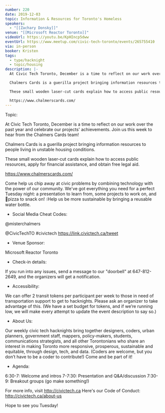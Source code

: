 ```yaml
---
number: 220
date: 2019-12-03
topic: Information & Resources for Toronto's Homeless
speakers:
  - "[[Zachary Donsky]]"
venue: "[[Microsoft Reactor Toronto]]"
videoUrl: https://youtu.be/KpHIncp5dww
eventUrl: https://www.meetup.com/civic-tech-toronto/events/265755410
via: in-person
booker: Kristen
tags:
  - type/hacknight
  - topic/housing
description: |-
  At Civic Tech Toronto, December is a time to reflect on our work over the past year and celebrate our projects' achievements. Join us this week to hear from the Chalmers Cards team!

  Chalmers Cards is a guerilla project bringing information resources to people living in unstable housing conditions.

  These small wooden laser-cut cards explain how to access public resources, apply for financial assistance, and obtain free legal aid.

  https://www.chalmerscards.com/
---
```


Topic:

At Civic Tech Toronto, December is a time to reflect on our work over the past year and celebrate our projects' achievements. Join us this week to hear from the Chalmers Cards team!

Chalmers Cards is a guerilla project bringing information resources to people living in unstable housing conditions.

These small wooden laser-cut cards explain how to access public resources, apply for financial assistance, and obtain free legal aid.

https://www.chalmerscards.com/

Come help us chip away at civic problems by combining technology with the power of our community. We've got everything you need for a perfect Tuesday night: a presentation to learn from, some projects to work on, and 🍕pizza to snack on! 💧Help us be more sustainable by bringing a reusable water bottle.

+ Social Media Cheat Codes:

@misterchalmers

@CivicTechTO \#civictech
https://link.civictech.ca/tweet

+ Venue Sponsor:

Microsoft Reactor Toronto

+ Check-in details:

If you run into any issues, send a message to our "doorbell" at 647-812-2649, and the organizers will get a notification.

+ Accessibility:

We can offer 2 transit tokens per participant per week to those in need of transportation support to get to hacknights. Please ask an organizer to take advantage of this. (We have a set budget for tokens, and if we’re running low, we will make every attempt to update the event description to say so.)

+ About Us:

Our weekly civic tech hacknights bring together designers, coders, urban planners, government staff, mappers, policy-makers, students, communications strategists, and all other Torontonians who share an interest in making Toronto more responsive, prosperous, sustainable and equitable, through design, tech, and data. (Coders are welcome, but you don’t have to be a coder to contribute!) Come and be part of it!

+ Agenda:

6:30-7: Welcome and intros
7-7:30: Presentation and Q&A/discussion
7:30-9: Breakout groups (go make something!)

For more info, visit http://civictech.ca
Here's our Code of Conduct: http://civictech.ca/about-us

Hope to see you Tuesday!